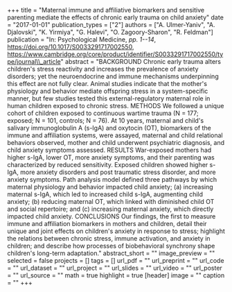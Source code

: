 +++
title = "Maternal immune and affiliative biomarkers and sensitive parenting mediate the effects of chronic early trauma on child anxiety"
date = "2017-01-01"
publication_types = ["2"]
authors = ["A. Ulmer-Yaniv", "A. Djalovski", "K. Yirmiya", "G. Halevi", "O. Zagoory-Sharon", "R. Feldman"]
publication = "In: Psychological Medicine, _pp. 1--14_, https://doi.org/10.1017/S0033291717002550, https://www.cambridge.org/core/product/identifier/S0033291717002550/type/journal\\_article"
abstract = "BACKGROUND Chronic early trauma alters children's stress reactivity and increases the prevalence of anxiety disorders; yet the neuroendocrine and immune mechanisms underpinning this effect are not fully clear. Animal studies indicate that the mother's physiology and behavior mediate offspring stress in a system-specific manner, but few studies tested this external-regulatory maternal role in human children exposed to chronic stress. METHODS We followed a unique cohort of children exposed to continuous wartime trauma (N = 177; exposed; N = 101, controls; N = 76). At 10 years, maternal and child's salivary immunoglobulin A (s-IgA) and oxytocin (OT), biomarkers of the immune and affiliation systems, were assayed, maternal and child relational behaviors observed, mother and child underwent psychiatric diagnosis, and child anxiety symptoms assessed. RESULTS War-exposed mothers had higher s-IgA, lower OT, more anxiety symptoms, and their parenting was characterized by reduced sensitivity. Exposed children showed higher s-IgA, more anxiety disorders and post traumatic stress disorder, and more anxiety symptoms. Path analysis model defined three pathways by which maternal physiology and behavior impacted child anxiety; (a) increasing maternal s-IgA, which led to increased child s-IgA, augmenting child anxiety; (b) reducing maternal OT, which linked with diminished child OT and social repertoire; and (c) increasing maternal anxiety, which directly impacted child anxiety. CONCLUSIONS Our findings, the first to measure immune and affiliation biomarkers in mothers and children, detail their unique and joint effects on children's anxiety in response to stress; highlight the relations between chronic stress, immune activation, and anxiety in children; and describe how processes of biobehavioral synchrony shape children's long-term adaptation."
abstract_short = ""
image_preview = ""
selected = false
projects = []
tags = []
url_pdf = ""
url_preprint = ""
url_code = ""
url_dataset = ""
url_project = ""
url_slides = ""
url_video = ""
url_poster = ""
url_source = ""
math = true
highlight = true
[header]
image = ""
caption = ""
+++
